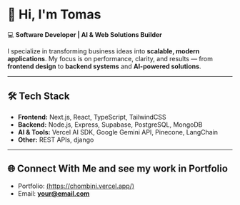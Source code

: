 # 👋 Hi, I'm Tomas

💻 **Software Developer | AI & Web Solutions Builder**

I specialize in transforming business ideas into **scalable, modern applications**. My focus is on performance, clarity, and results — from **frontend design** to **backend systems** and **AI-powered solutions**.

---

## 🛠️ Tech Stack

* **Frontend:** Next.js, React, TypeScript, TailwindCSS
* **Backend:** Node.js, Express, Supabase, PostgreSQL, MongoDB
* **AI & Tools:** Vercel AI SDK, Google Gemini API, Pinecone, LangChain
* **Other:** REST APIs, django

---

## 🌐 Connect With Me and see my work in Portfolio

* Portfolio: [(https://chombini.vercel.app/)](#)
* Email: **[your@email.com](mailto:chombini.ask@gmail.com)**
